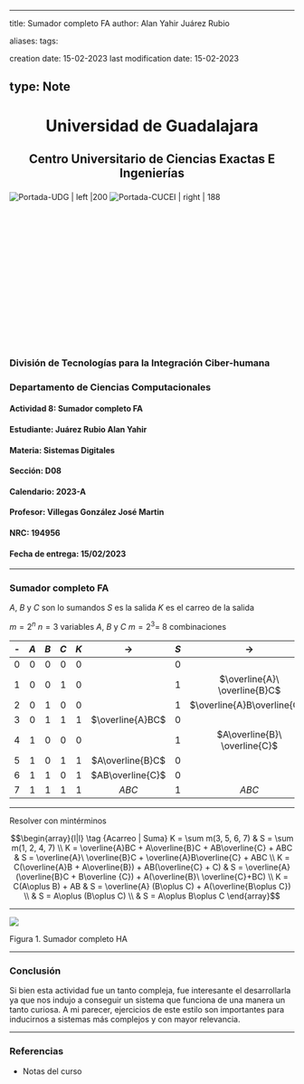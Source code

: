 

---
title: Sumador completo FA
author: Alan Yahir Juárez Rubio

aliases:
tags:

creation date: 15-02-2023
last modification date: 15-02-2023

type: Note
---
# <p align="center">Universidad de Guadalajara

## <p align="center">Centro Universitario de Ciencias Exactas E Ingenierías<br>

![Portada-UDG | left |200](../../../../Attachments/Images/Portada-UDG.jpeg) ![Portada-CUCEI | right | 188](../../../../Attachments/Images/Portada-CUCEI.jpeg)

<br> <br> <br> <br> <br><br> <br><br><br><br><br><br><br><br>

### División de Tecnologías para la Integración Ciber-humana

### Departamento de Ciencias Computacionales

#### Actividad 8: Sumador completo FA

#### Estudiante: Juárez Rubio Alan Yahir

#### Materia: Sistemas Digitales

#### Sección: D08

#### Calendario: 2023-A

#### Profesor: Villegas González José Martin

#### NRC: 194956

#### Fecha de entrega: 15/02/2023
<div style="page-break-after: always;"></div>

---
### Sumador completo FA

$A$, $B$ y $C$ son lo sumandos
$S$  es la salida
$K$ es el carreo de la salida

$m = 2^n$
$n = 3$ variables $A$, $B$ y $C$
$m = 2^3 =$ 8 combinaciones

|  -  | $A$ | $B$ | $C$ | $K$ |      $\to$       | $S$ |             $\to$             |
|:---:|:---:|:---:|:---:|:---:|:----------------:|:---:|:-----------------------------:|
|  0  |  0  |  0  |  0  |  0  |                  |  0  |                               |
|  1  |  0  |  0  |  1  |  0  |                  |  1  | $\overline{A}\ \overline{B}C$ |
|  2  |  0  |  1  |  0  |  0  |                  |  1  |  $\overline{A}B\overline{C}$  |
|  3  |  0  |  1  |  1  |  1  | $\overline{A}BC$ |  0  |                               |
|  4  |  1  |  0  |  0  |  0  |                  |  1  | $A\overline{B}\ \overline{C}$ |
|  5  |  1  |  0  |  1  |  1  | $A\overline{B}C$ |  0  |                               |
|  6  |  1  |  1  |  0  |  1  | $AB\overline{C}$ |  0  |                               |
|  7  |  1  |  1  |  1  |  1  |      $ABC$       |  1  |             $ABC$             |


---
Resolver con mintérminos


$$\begin{array}{l|l} \tag {Acarreo | Suma}
K = \sum m(3, 5, 6, 7)  & S = \sum m(1, 2, 4, 7) \\
K = \overline{A}BC + A\overline{B}C + AB\overline{C} + ABC & S = \overline{A}\ \overline{B}C + \overline{A}B\overline{C} + ABC \\
K = C(\overline{A}B + A\overline{B}) + AB(\overline{C} + C) & S = \overline{A}(\overline{B}C + B\overline {C}) + A(\overline{B}\ \overline{C}+BC) \\
K = C(A\oplus B) + AB & S = \overline{A} (B\oplus C) + A(\overline{B\oplus C}) \\
& S = A\oplus (B\oplus C) \\
& S = A\oplus B\oplus C
\end{array}$$

---
![](Attachments/8.%20Sumador%20completo%20FA-1.jpeg)

Figura 1. Sumador completo HA

---
### Conclusión

Si bien esta actividad fue un tanto compleja, fue interesante el desarrollarla ya que nos indujo a conseguir un sistema que funciona de una manera un tanto curiosa. A mi parecer, ejercicios de este estilo son importantes para inducirnos a sistemas más complejos y con mayor relevancia.
<div style="page-break-after: always;"></div>

---
### Referencias

- Notas del curso